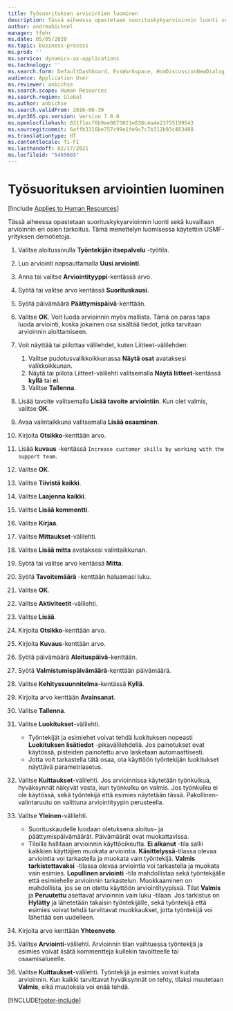 ```yaml
---
title: Työsuorituksen arviointien luominen
description: Tässä aiheessa opastetaan suorituskykyarvioinnin luonti sekä kuvaillaan arvioinnin eri osien tarkoitus.
author: andreabichsel
manager: tfehr
ms.date: 05/05/2020
ms.topic: business-process
ms.prod: ''
ms.service: dynamics-ax-applications
ms.technology: ''
ms.search.form: DefaultDashboard, EssWorkspace, HcmDiscussionNewDialog, HcmDiscussion, HcmDiscussionChangeSettings, HcmDiscussionAddGoalDialog, HcmTopicCreate, HcmMeasurementDetailDialog, HcmPerfJournalAdd, HcmEmployeeDevelopmentWorkspace
audience: Application User
ms.reviewer: anbichse
ms.search.scope: Human Resources
ms.search.region: Global
ms.author: anbichse
ms.search.validFrom: 2016-06-30
ms.dyn365.ops.version: Version 7.0.0
ms.openlocfilehash: 031f1ecf6b9ee0673021e838c4a4e23755199543
ms.sourcegitcommit: 6affb3316be757c99e1fe9c7c7b312b93c483408
ms.translationtype: HT
ms.contentlocale: fi-FI
ms.lasthandoff: 02/17/2021
ms.locfileid: "5465603"
---
```

# <a name="create-performance-reviews"></a>Työsuorituksen arviointien luominen

[!include [Applies to Human Resources](../includes/applies-to-hr.md)]


Tässä aiheessa opastetaan suorituskykyarvioinnin luonti sekä kuvaillaan arvioinnin eri osien tarkoitus. Tämä menettelyn luomisessa käytettiin USMF-yrityksen demotietoja.

1. Valitse aloitussivulla **Työntekijän itsepalvelu** -työtila.
2. Luo arviointi napsauttamalla **Uusi arviointi**.
3. Anna tai valitse **Arviointityyppi**-kentässä arvo.
4. Syötä tai valitse arvo kentässä **Suorituskausi**.
5. Syötä päivämäärä **Päättymispäivä**-kenttään.
6. Valitse **OK**. Voit luoda arvioinnin myös mallista. Tämä on paras tapa luoda arviointi, koska jokainen osa sisältää tiedot, jotka tarvitaan arvioinnin aloittamiseen.  
7. Voit näyttää tai piilottaa välilehdet, kuten Liitteet-välilehden:

    1. Valitse pudotusvalikkoikkunassa **Näytä osat** avataksesi valikkoikkunan.
    1. Näytä tai piilota Liitteet-välilehti valitsemalla **Näytä liitteet**-kentässä **kyllä** tai **ei**.
    1. Valitse **Tallenna**.

8. Lisää tavoite valitsemalla **Lisää tavoite arviointiin**. Kun olet valmis, valitse **OK**.
9. Avaa valintaikkuna valitsemalla **Lisää osaaminen**.
10. Kirjoita **Otsikko**-kenttään arvo.
11. Lisää **kuvaus** -kentässä `Increase customer skills by working with the support team`.
12. Valitse **OK**.
13. Valitse **Tiivistä kaikki**.
14. Valitse **Laajenna kaikki**.
15. Valitse **Lisää kommentti**.
16. Valitse **Kirjaa**.
17. Valitse **Mittaukset**-välilehti.
18. Valitse **Lisää mitta** avataksesi valintaikkunan.
19. Syötä tai valitse arvo kentässä **Mitta**.
26. Syötä **Tavoitemäärä** -kenttään haluamasi luku.
20. Valitse **OK**.
21. Valitse **Aktiviteetit**-välilehti.
22. Valitse **Lisää**.
23. Kirjoita **Otsikko**-kenttään arvo.
24. Kirjoita **Kuvaus**-kenttään arvo.
25. Syötä päivämäärä **Aloituspäivä**-kenttään.
26. Syötä **Valmistumispäivämäärä**-kenttään päivämäärä.
27. Valitse **Kehityssuunnitelma**-kentässä **Kyllä**.
28. Kirjoita arvo kenttään **Avainsanat**.
29. Valitse **Tallenna**.
30. Valitse **Luokitukset**-välilehti.  

    - Työntekijät ja esimiehet voivat tehdä luokituksen nopeasti **Luokituksen lisätiedot** -pikavälilehdellä. Jos painotukset ovat käytössä, pisteiden painotettu arvo lasketaan automaattisesti.  
    - Jotta voit tarkastella tätä osaa, ota käyttöön työntekijän luokitukset näyttävä parametriasetus.  

31. Valitse **Kuittaukset**-välilehti. Jos arvioinnissa käytetään työnkulkua, hyväksynnät näkyvät vasta, kun työnkulku on valmis. Jos työnkulku ei ole käytössä, sekä työntekijä että esimies näytetään tässä. Pakollinen-valintaruutu on valittuna arviointityypin perusteella.  
32. Valitse **Yleinen**-välilehti.

    - Suorituskaudelle luodaan oletuksena aloitus- ja päättymispäivämäärät. Päivämäärät ovat muokattavissa.  
    - Tiloilla hallitaan arvioinnin käyttöoikeutta. **Ei alkanut** -tila sallii kaikkien käyttäjien muokata arviointia. **Käsittelyssä**-tilassa olevaa arviointia voi tarkastella ja muokata vain työntekijä. **Valmis tarkistettavaksi** -tilassa olevaa arviointia voi tarkastella ja muokata vain esimies. **Lopullinen arviointi** -tila mahdollistaa sekä työntekijälle että esimiehelle arvioinnin tarkastelun. Muokkaaminen on mahdollista, jos se on otettu käyttöön arviointityypissä. Tilat **Valmis** ja **Peruutettu** asettavat arvioinnin vain luku -tilaan. Jos tarkistus on **Hylätty** ja lähetetään takaisin työntekijälle, sekä työntekijä että esimies voivat tehdä tarvittavat muokkaukset, jotta työntekijä voi lähettää sen uudelleen.

33. Kirjoita arvo kenttään **Yhteenveto**.
34. Valitse **Arviointi**-välilehti. Arvioinnin tilan vaihtuessa työntekijä ja esimies voivat lisätä kommentteja kullekin tavoitteelle tai osaamisalueelle.  
35. Valitse **Kuittaukset**-välilehti. Työntekijä ja esimies voivat kuitata arvioinnin. Kun kaikki tarvittavat hyväksynnät on tehty, tilaksi muutetaan **Valmis**, eikä muutoksia voi enää tehdä.  



[!INCLUDE[footer-include](../includes/footer-banner.md)]